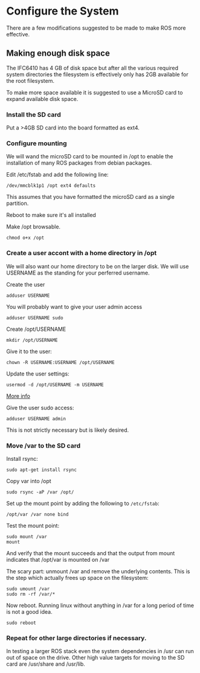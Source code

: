 # Configure the System

There are a few modifications suggested to be made to make ROS more effective.

## Making enough disk space

The IFC6410 has 4 GB of disk space but after all the various required system directories the filesystem is effectively only has 2GB available for the root filesystem.

To make more space available it is suggested to use a MicroSD card to expand available disk space.

### Install the SD card

Put a >4GB SD card into the board formatted as ext4.

### Configure mounting

We will wand the microSD card to be mounted in /opt to enable the installation of many ROS packages from debian packages.

Edit /etc/fstab and add the following line:


```
/dev/mmcblk1p1 /opt ext4 defaults
```

This assumes that you have formatted the microSD card as a single partition.

Reboot to make sure it's all installed

Make /opt browsable.

```
chmod o+x /opt
```


### Create a user accont with a home directory in /opt

We will also want our home directory to be on the larger disk. We will use USERNAME as the standing for your perferred username.

Create the user
```
adduser USERNAME
```

You will probably want to give your user admin access

```
adduser USERNAME sudo
```

Create /opt/USERNAME

```
mkdir /opt/USERNAME
```

Give it to the user:

```
chown -R USERNAME:USERNAME /opt/USERNAME
```

Update the user settings:

```
usermod -d /opt/USERNAME -m USERNAME
```
[More info](https://superuser.com/questions/40450/how-does-one-change-users-home-directory-in-ubuntu-9-04)

Give the user sudo access:

```
adduser USERNAME admin
```

This is not strictly necessary but is likely desired. 

### Move /var to the SD card

Install rsync:

```
sudo apt-get install rsync
```

Copy var into /opt

```
sudo rsync -aP /var /opt/
```

Set up the mount point by adding the following to `/etc/fstab`:

```
/opt/var /var none bind
```

Test the mount point:

```
sudo mount /var
mount

```

And verify that the mount succeeds and that the output from mount indicates that /opt/var is mounted on /var

The scary part: unmount /var and remove the underlying contents. This is the step which actually frees up space on the filesystem:

```
sudo umount /var
sudo rm -rf /var/*
```

Now reboot. Running linux without anything in /var for a long period of time is not a good idea.

```
sudo reboot
```
### Repeat for other large directories if necessary. 

In testing a larger ROS stack even the system dependencies in /usr can run out of space on the drive.
Other high value targets for moving to the SD card are /usr/share and /usr/lib.
